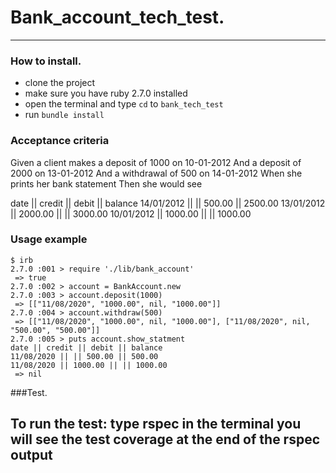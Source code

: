 
# Bank_account_tech_test.
------------
### How to install.
- clone the project
- make sure you have ruby 2.7.0 installed
- open the terminal and type `cd` to `bank_tech_test`
- run `bundle install`

### Acceptance criteria
Given a client makes a deposit of 1000 on 10-01-2012
And a deposit of 2000 on 13-01-2012
And a withdrawal of 500 on 14-01-2012
When she prints her bank statement
Then she would see

date || credit || debit || balance
14/01/2012 || || 500.00 || 2500.00
13/01/2012 || 2000.00 || || 3000.00
10/01/2012 || 1000.00 || || 1000.00

### Usage example
```
$ irb
2.7.0 :001 > require './lib/bank_account'
 => true
2.7.0 :002 > account = BankAccount.new
2.7.0 :003 > account.deposit(1000)
 => [["11/08/2020", "1000.00", nil, "1000.00"]]
2.7.0 :004 > account.withdraw(500)
 => [["11/08/2020", "1000.00", nil, "1000.00"], ["11/08/2020", nil, "500.00", "500.00"]]
2.7.0 :005 > puts account.show_statment
date || credit || debit || balance
11/08/2020 || || 500.00 || 500.00
11/08/2020 || 1000.00 || || 1000.00
 => nil
 ```


###Test.

To run the test: type rspec in the terminal
you will see the test coverage at the end of the rspec output
----

